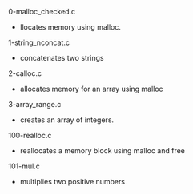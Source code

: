 0-malloc_checked.c
* llocates memory using malloc.

1-string_nconcat.c
* concatenates two strings

2-calloc.c
* allocates memory for an array using malloc

3-array_range.c
* creates an array of integers.

100-realloc.c
*  reallocates a memory block using malloc and free

101-mul.c
* multiplies two positive numbers
